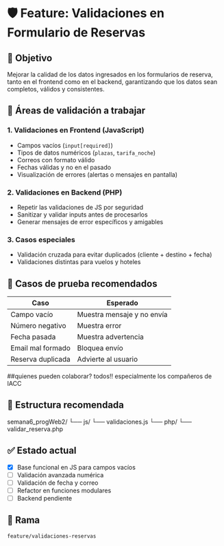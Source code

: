 # 🛡️ Feature: Validaciones en Formulario de Reservas

## 🎯 Objetivo
Mejorar la calidad de los datos ingresados en los formularios de reserva, tanto en el frontend como en el backend, garantizando que los datos sean completos, válidos y consistentes.

## 📌 Áreas de validación a trabajar

### 1. Validaciones en Frontend (JavaScript)
- Campos vacíos (`input[required]`)
- Tipos de datos numéricos (`plazas`, `tarifa_noche`)
- Correos con formato válido
- Fechas válidas y no en el pasado
- Visualización de errores (alertas o mensajes en pantalla)

### 2. Validaciones en Backend (PHP)
- Repetir las validaciones de JS por seguridad
- Sanitizar y validar inputs antes de procesarlos
- Generar mensajes de error específicos y amigables

### 3. Casos especiales
- Validación cruzada para evitar duplicados (cliente + destino + fecha)
- Validaciones distintas para vuelos y hoteles

## 🧪 Casos de prueba recomendados
| Caso | Esperado |
|------|----------|
| Campo vacío | Muestra mensaje y no envía |
| Número negativo | Muestra error |
| Fecha pasada | Muestra advertencia |
| Email mal formado | Bloquea envío |
| Reserva duplicada | Advierte al usuario |

##quienes pueden colaborar?
todos!! especialmente los compañeros de IACC

## 📂 Estructura recomendada
semana6_progWeb2/ └── js/ └── validaciones.js └── php/ └── validar_reserva.php


## ✅ Estado actual
- [x] Base funcional en JS para campos vacíos
- [ ] Validación avanzada numérica
- [ ] Validación de fecha y correo
- [ ] Refactor en funciones modulares
- [ ] Backend pendiente

## 🔗 Rama
`feature/validaciones-reservas`


